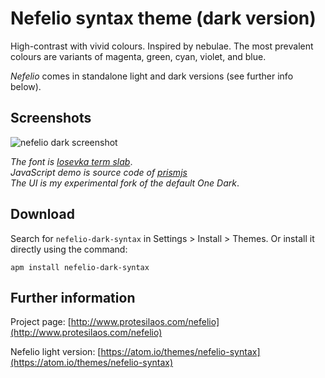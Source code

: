 # Nefelio syntax theme (dark version)

High-contrast with vivid colours. Inspired by nebulae. The most prevalent colours are variants of magenta, green, cyan, violet, and blue.

*Nefelio* comes in standalone light and dark versions (see further info below).

## Screenshots

![nefelio dark screenshot](https://raw.githubusercontent.com/protesilaos/prot16/master/nefelio/img/nefelio_dark_sample.png)

*The font is [Iosevka term slab](https://github.com/be5invis/Iosevka)*.  
*JavaScript demo is source code of [prismjs](http://prismjs.com/)*  
*The UI is my experimental fork of the default One Dark*.

## Download

Search for `nefelio-dark-syntax` in Settings > Install > Themes. Or install it directly using the command:

```shell
apm install nefelio-dark-syntax
```

## Further information

Project page: [http://www.protesilaos.com/nefelio](http://www.protesilaos.com/nefelio)

Nefelio light version: [https://atom.io/themes/nefelio-syntax](https://atom.io/themes/nefelio-syntax)
